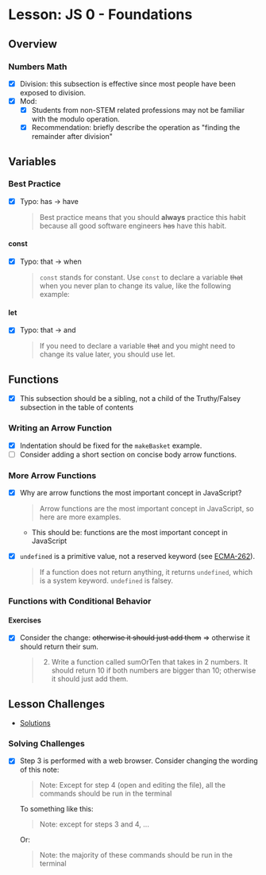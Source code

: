 # Lesson: JS 0 - Foundations

## Overview

### Numbers Math

- [x] Division: this subsection is effective since most people have been exposed to division.
- [x] Mod:
  - [x] Students from non-STEM related professions may not be familiar with the modulo operation.
  - [x] Recommendation: briefly describe the operation as "finding the remainder after division"

## Variables

### Best Practice

- [x] Typo: has -> have

  > Best practice means that you should **always** practice this habit because all good software engineers ~~has~~ have this habit.

#### const

- [x] Typo: that -> when

  > `const` stands for constant. Use `const` to declare a variable ~~that~~ when you never plan to change its value, like the following example:

#### let

- [x] Typo: that -> and

  > If you need to declare a variable ~~that~~ and you might need to change its value later, you should use let.

## Functions

- [x] This subsection should be a sibling, not a child of the Truthy/Falsey subsection in the table of contents

### Writing an Arrow Function

- [x] Indentation should be fixed for the `makeBasket` example.
- [ ] Consider adding a short section on concise body arrow functions.

### More Arrow Functions

- [x] Why are arrow functions the most important concept in JavaScript?

  > Arrow functions are the most important concept in JavaScript, so here are more examples.

  - This should be: functions are the most important concept in JavaScript

- [x] `undefined` is a primitive value, not a reserved keyword (see [ECMA-262](https://tc39.es/ecma262/#sec-keywords-and-reserved-words)).

  > If a function does not return anything, it returns `undefined`, which is a system keyword. `undefined` is falsey.

### Functions with Conditional Behavior

#### Exercises

- [x] Consider the change: ~~otherwise it should just add them~~ => otherwise it should return their sum.

  > 2. Write a function called sumOrTen that takes in 2 numbers. It should return 10 if both numbers are bigger than 10; otherwise it should just add them.

## Lesson Challenges

- [Solutions](./challenges/README.md)

### Solving Challenges

- [x] Step 3 is performed with a web browser. Consider changing the wording of this note:

  > Note: Except for step 4 (open and editing the file), all the commands should be run in the terminal

  To something like this:

  > Note: except for steps 3 and 4, ...

  Or:

  > Note: the majority of these commands should be run in the terminal
